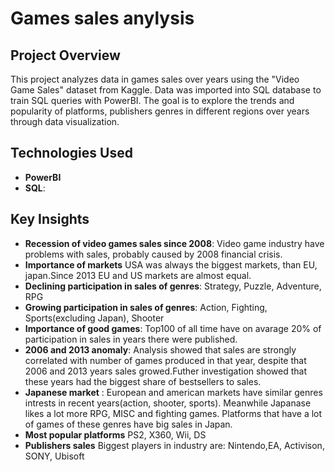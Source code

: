 # Games sales anylysis

## Project Overview
This project analyzes data in games sales over years using the "Video Game Sales" dataset from Kaggle. Data was imported into SQL database to train SQL queries with PowerBI.
The goal is to explore the trends and popularity of platforms, publishers genres in different regions over years through data visualization.

## Technologies Used
- **PowerBI**
- **SQL**:

## Key Insights
- **Recession of video games sales since 2008**: Video game industry have problems with sales, probably caused by 2008 financial crisis.
- **Importance of markets** USA was always the biggest markets, than EU, japan.Since 2013 EU and US markets are almost equal.  
- **Declining participation in sales of genres**: Strategy, Puzzle, Adventure, RPG
- **Growing participation in sales of genres**: Action, Fighting, Sports(excluding Japan), Shooter
- **Importance of good games**: Top100 of all time have on avarage 20% of participation in sales in years there were published.
- **2006 and 2013 anomaly**: Analysis showed that sales are strongly correlated with number of games produced in that year, despite that 2006 and 2013 years sales growed.Futher investigation showed that these years had the biggest share of bestsellers to sales.
- **Japanese market** : European and american markets have similar genres intrests in recent years(action, shooter, sports). Meanwhile Japanase likes a lot more RPG, MISC and fighting games. Platforms that have a lot of games of these genres have big sales in Japan.
- **Most popular platforms** PS2, X360, Wii, DS
- **Publishers sales** Biggest players in industry are: Nintendo,EA, Activison, SONY, Ubisoft
